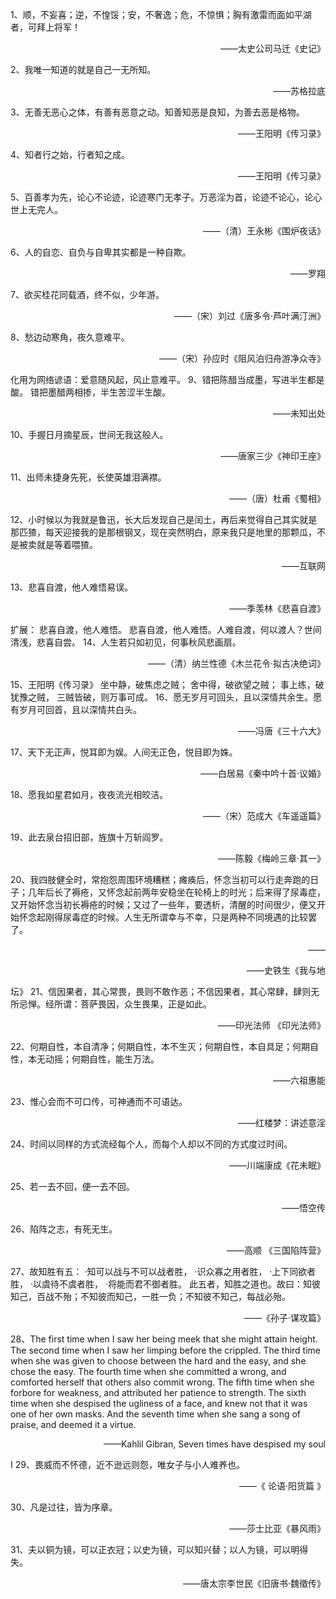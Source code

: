 1、顺，不妄喜；逆，不惶馁；安，不奢逸；危，不惊惧；胸有激雷而面如平湖者，可拜上将军！
<p align = "right">——太史公司马迁《史记》</p>
2、我唯一知道的就是自己一无所知。
<p align = "right">——苏格拉底</p>
3、无善无恶心之体，有善有恶意之动。知善知恶是良知，为善去恶是格物。
<p align = "right">——王阳明《传习录》</p>
4、知者行之始，行者知之成。
<p align = "right">——王阳明《传习录》</p>
5、百善孝为先，论心不论迹，论迹寒门无孝子。万恶淫为首，论迹不论心，论心世上无完人。
<p align = "right">——（清）王永彬《围炉夜话》 </p>
6、人的自恋、自负与自卑其实都是一种自欺。
<p align = "right">——罗翔</p>
7、欲买桂花同载酒，终不似，少年游。
<p align = "right">——（宋）刘过《唐多令·芦叶满汀洲》</p>
8、愁边动寒角，夜久意难平。
<p align = "right">——（宋）孙应时《阻风泊归舟游净众寺》</p>
化用为网络谚语：爱意随风起，风止意难平。
9、错把陈醋当成墨，写进半生都是酸。
错把墨醋两相掺，半生苦涩半生酸。
<p align = "right">——未知出处</p>

10、手握日月摘星辰，世间无我这般人。
<p align = "right">——唐家三少《神印王座》</p>
11、出师未捷身先死，长使英雄泪满襟。
<p align = "right">——（唐）杜甫《蜀相》</p>
12、小时候以为我就是鲁迅，长大后发现自己是闰土，再后来觉得自己其实就是那匹猹，每天迎接我的是那根钢叉，现在突然明白，原来我只是地里的那颗瓜，不是被卖就是等着喂猹。
<p align = "right">——互联网</p>
13、悲喜自渡，他人难悟易误。
<p align = "right">——季羡林《悲喜自渡》</p>
扩展：
悲喜自渡，他人难悟。
悲喜自渡，他人难悟。人难自渡，何以渡人？世间清浅，悲喜自尝。
14、人生若只如初见，何事秋风悲画扇。
<p align = "right">——（清）纳兰性德《木兰花令·拟古决绝词》</p>
15、王阳明《传习录》
坐中静，破焦虑之贼；
舍中得，破欲望之贼；
事上练，破犹豫之贼，
三贼皆破，则万事可成。
16、愿无岁月可回头，且以深情共余生。愿有岁月可回首，且以深情共白头。
<p align = "right">——冯唐《三十六大》</p>
17、天下无正声，悦耳即为娱。人间无正色，悦目即为姝。
<p align = "right">——白居易《秦中吟十首·议婚》</p>
18、愿我如星君如月，夜夜流光相皎洁。
<p align = "right">——（宋）范成大《车遥遥篇》</p>
19、此去泉台招旧部，旌旗十万斩阎罗。
<p align = "right">——陈毅《梅岭三章·其一》</p>
20、我四肢健全时，常抱怨周围环境糟糕；瘫痪后，怀念当初可以行走奔跑的日子；几年后长了褥疮，又怀念起前两年安稳坐在轮椅上的时光；后来得了尿毒症，又开始怀念当初长褥疮的时候；又过了一些年，要透析，清醒的时间很少，便又开始怀念起刚得尿毒症的时候。人生无所谓幸与不幸，只是两种不同境遇的比较罢了。
<p align = "right">——<p align = "right">——史铁生《我与地</p>坛》
21、信因果者，其心常畏，畏则不敢作恶；不信因果者，其心常肆，肆则无所忌惮。经所谓：菩萨畏因，众生畏果，正是如此。
<p align = "right">——印光法师 《印光法师》</p>
22、何期自性，本自清净；何期自性，本不生灭；何期自性，本自具足；何期自性，本无动摇；何期自性，能生万法。
<p align = "right">——六祖惠能</p>
23、惟心会而不可口传，可神通而不可语达。
<p align = "right">——红楼梦：讲述意淫</p>
24、时间以同样的方式流经每个人，而每个人却以不同的方式度过时间。
<p align = "right">——川端康成《花未眠》</p>
25、若一去不回，便一去不回。
<p align = "right">——悟空传</p>
26、陷阵之志，有死无生。
<p align = "right">——高顺 《三国陷阵营》</p>
27、故知胜有五：
·知可以战与不可以战者胜，
·识众寡之用者胜，
·上下同欲者胜，
·以虞待不虞者胜，
·将能而君不御者胜。
此五者，知胜之道也。故曰：知彼知己，百战不殆；不知彼而知己，一胜一负；不知彼不知己，每战必殆。
<p align = "right">——《孙子·谋攻篇》</p>
28、The first time when I saw her being meek that she might attain height.	
The second time when I saw her limping before the crippled.
The third time when she was given to choose between the hard and the easy, and she chose the easy.
The fourth time when she committed a wrong, and comforted herself that others also commit wrong.
The fifth time when she forbore for weakness, and attributed her patience to strength.
The sixth time when she despised the ugliness of a face, and knew not that it was one of her own masks.
And the seventh time when she sang a song of praise, and deemed it a virtue.



<p align = "right">——Kahlil Gibran, Seven times have despised my soul</p>I
29、畏威而不怀德，近不逊远则怨，唯女子与小人难养也。
<p align = "right">——《 论语·阳货篇 》</p>
30、凡是过往，皆为序章。
<p align = "right">——莎士比亚《暴风雨》</p>
31、夫以铜为镜，可以正衣冠；以史为镜，可以知兴替；以人为镜，可以明得失。
<p align = "right">——唐太宗李世民《旧唐书·魏徵传》</p>